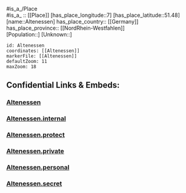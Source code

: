 ﻿---
location: [51.48,7] 
mapzoom: [7,12] 
mapmarker: city 
type: City
tags:
- geo/City


SpocWebEntityId: 28775
isDeleted: false
confidential: public

---
#is_a_/Place  
#is_a_ :: [[Place]] 
[has_place_longitude::7] 
[has_place_latitude::51.48] 
[name::Altenessen] 
has_place_country:: [[Germany]]  
has_place_province:: [[NordRhein-Westfahlen]]  
[Population::] 
[Unknown::] 


```leaflet
id: Altenessen
coordinates: [[Altenessen]] 
markerFile: [[Altenessen]] 
defaultZoom: 11 
maxZoom: 18
```


## Confidential Links & Embeds: 

### [Altenessen](/_public/Earth/Continent/Europe/Europe~Central/Germany/Germany~West/Nord_Rhein-Westfalen/counties~NW/Essen,Ruhr/Altenessen.md) 

### [Altenessen.internal](/_internal/Earth/Continent/Europe/Europe~Central/Germany/Germany~West/Nord_Rhein-Westfalen/counties~NW/Essen,Ruhr/Altenessen.internal.md) 

### [Altenessen.protect](/_protect/Earth/Continent/Europe/Europe~Central/Germany/Germany~West/Nord_Rhein-Westfalen/counties~NW/Essen,Ruhr/Altenessen.protect.md) 

### [Altenessen.private](/_private/Earth/Continent/Europe/Europe~Central/Germany/Germany~West/Nord_Rhein-Westfalen/counties~NW/Essen,Ruhr/Altenessen.private.md) 

### [Altenessen.personal](/_personal/Earth/Continent/Europe/Europe~Central/Germany/Germany~West/Nord_Rhein-Westfalen/counties~NW/Essen,Ruhr/Altenessen.personal.md) 

### [Altenessen.secret](/_secret/Earth/Continent/Europe/Europe~Central/Germany/Germany~West/Nord_Rhein-Westfalen/counties~NW/Essen,Ruhr/Altenessen.secret.md) 
